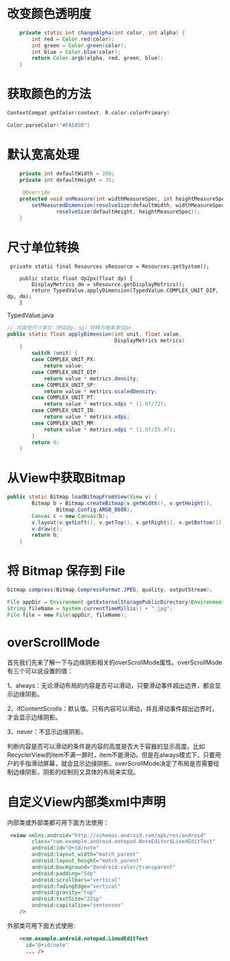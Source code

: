 # 改变颜色透明度


```java
    private static int changeAlpha(int color, int alpha) {
        int red = Color.red(color);
        int green = Color.green(color);
        int blue = Color.blue(color);
        return Color.argb(alpha, red, green, blue);
    }

```

# 获取颜色的方法

```kotlin
ContextCompat.getColor(context, R.color.colorPrimary)
```

```kotlin
Color.parseColor("#FA5858")
```

# 默认宽高处理

```java
    private int defaultWidth = 200;
    private int defaultHeight = 35;
    
     @Override
    protected void onMeasure(int widthMeasureSpec, int heightMeasureSpec) {
        setMeasuredDimension(resolveSize(defaultWidth, widthMeasureSpec),
                resolveSize(defaultHeight, heightMeasureSpec));
    }
```

# 尺寸单位转换

```
 private static final Resources sResource = Resources.getSystem();

    public static float dp2px(float dp) {
        DisplayMetrics dm = sResource.getDisplayMetrics();
        return TypedValue.applyDimension(TypedValue.COMPLEX_UNIT_DIP, dp, dm);
    }
```

TypedValue.java

```java
// 将其他尺寸单位（例如dp，sp）转换为像素单位px
public static float applyDimension(int unit, float value,
                                   DisplayMetrics metrics)
    {
        switch (unit) {
        case COMPLEX_UNIT_PX:
            return value;
        case COMPLEX_UNIT_DIP:
            return value * metrics.density;
        case COMPLEX_UNIT_SP:
            return value * metrics.scaledDensity;
        case COMPLEX_UNIT_PT:
            return value * metrics.xdpi * (1.0f/72);
        case COMPLEX_UNIT_IN:
            return value * metrics.xdpi;
        case COMPLEX_UNIT_MM:
            return value * metrics.xdpi * (1.0f/25.4f);
        }
        return 0;
    }

```

# 从View中获取Bitmap

```java
public static Bitmap loadBitmapFromView(View v) {
        Bitmap b = Bitmap.createBitmap(v.getWidth(), v.getHeight(),
                Bitmap.Config.ARGB_8888);
        Canvas c = new Canvas(b);
        v.layout(v.getLeft(), v.getTop(), v.getRight(), v.getBottom());
        v.draw(c);
        return b;
    }
```

# 将 Bitmap 保存到 File

```java
bitmap.compress(Bitmap.CompressFormat.JPEG, quality, outputStream);
```

```java
File appDir = Environment.getExternalStoragePublicDirectory(Environment.DIRECTORY_PICTURES);
String fileName = System.currentTimeMillis() + ".jpg";
File file = new File(appDir, fileName);
```



# overScrollMode

首先我们先来了解一下与边缘阴影相关的overScrollMode属性。overScrollMode有三个可以说设置的值：

1、always：无论滑动布局的内容是否可以滑动，只要滑动事件超出边界，都会显示边缘阴影。

2、ifContentScrolls：默认值。只有内容可以滑动，并且滑动事件超出边界时，才会显示边缘阴影。

3、never：不显示边缘阴影。

判断内容是否可以滑动的条件是内容的高度是否大于容器的显示高度。比如RecyclerView的item不满一屏时，item不能滑动，但是在always模式下，只要用户的手指滑动屏幕，就会显示边缘阴影。overScrollMode决定了布局是否需要绘制边缘阴影，阴影的绘制则又具体的布局来实现。



# 自定义View内部类xml中声明

内部类或外部类都可用下面方法使用：

```xml
 <view xmlns:android="http://schemas.android.com/apk/res/android"
        class="com.example.android.notepad.NoteEditor$LinedEditText"
        android:id="@+id/note"
        android:layout_width="match_parent"
        android:layout_height="match_parent"
        android:background="@android:color/transparent"
        android:padding="5dp"
        android:scrollbars="vertical"
        android:fadingEdge="vertical"
        android:gravity="top"
        android:textSize="22sp"
        android:capitalize="sentences"
    />
```

外部类可用下面方式使用:

```xml
    <com.example.android.notepad.LinedEditText
      id="@+id/note"
      ... />
```

